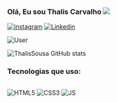 ### Olá, Eu sou Thalis Carvalho ![](https://raw.githubusercontent.com/TheDudeThatCode/TheDudeThatCode/master/Assets/Hi.gif)

[![instagram](https://img.shields.io/badge/Instagram-E4405F?style=for-the-badge&logo=instagram&logoColor=white
)](https://www.instagram.com/thaliss367/)  [![Linkedin](https://img.shields.io/badge/LinkedIn-0077B5?style=for-the-badge&logo=linkedin&logoColor=white)](https://www.linkedin.com/in/thalis-sousa-b75b75180/)
 
 ![User](https://img.shields.io/badge/Ubuntu-E95420?style=for-the-badge&logo=ubuntu&logoColor=white)


![ThalisSousa GitHub stats](https://github-readme-stats.vercel.app/api?username=thalisscarvalho&show_icons=true&theme=radical)


### Tecnologias que uso:
[![]()]()

![HTML5](https://img.shields.io/badge/HTML5-E34F26?style=for-the-badge&logo=html5&logoColor=white
)
![CSS3](https://img.shields.io/badge/CSS3-1572B6?style=for-the-badge&logo=css3&logoColor=white
)
![JS](https://img.shields.io/badge/JavaScript-F7DF1E?style=for-the-badge&logo=javascript&logoColor=black
)
#
